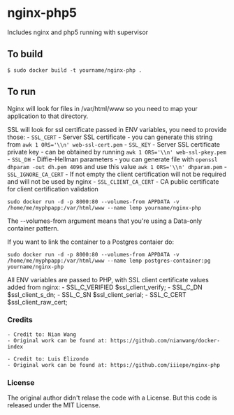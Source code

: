 # nginx-php5
Includes nginx and php5 running with supervisor

## To build

```
$ sudo docker build -t yourname/nginx-php .
```
## To run

Nginx will look for files in /var/html/www so you need to map your application to that directory.

SSL will look for  ssl certificate passed in ENV variables, you need to provide those:
	- ```SSL_CERT``` - Server SSL certificate - you can generate this string from ```awk 1 ORS='\\n' web-ssl-cert.pem```
	- ```SSL_KEY``` - Server SSL certificate private key - can be obtained by running ```awk 1 ORS='\\n' web-ssl-pkey.pem```
	- ```SSL_DH``` - Diffie-Hellman parameters - you can generate file with ```openssl dhparam -out dh.pem 4096``` and use this value ```awk 1 ORS='\\n' dhparam.pem```
	- ```SSL_IGNORE_CA_CERT``` - If not empty the client certification will not be required and will not be used by nginx
	- ```SSL_CLIENT_CA_CERT``` - CA public certificate for client certification validation

```
sudo docker run -d -p 8000:80 --volumes-from APPDATA -v /home/me/myphpapp:/var/html/www --name lemp yourname/nginx-php
```

The --volumes-from argument means that you're using a Data-only container pattern.

If you want to link the container to a Postgres contaier do:

```
sudo docker run -d -p 8000:80 --volumes-from APPDATA -v /home/me/myphpapp:/var/html/www --name lemp postgres-container:pg yourname/nginx-php
```

All ENV variables are passed to PHP, with SSL client certificate values added from nginx:
	- SSL_C_VERIFIED $ssl_client_verify;
	- SSL_C_DN $ssl_client_s_dn;
	- SSL_C_SN $ssl_client_serial;
	- SSL_C_CERT $ssl_client_raw_cert;

### Credits
	- Credit to: Nian Wang
	- Original work can be found at: https://github.com/nianwang/docker-index

	- Credit to: Luis Elizondo
	- Original work can be found at: https://github.com/iiiepe/nginx-php

### License
The original author didn't relase the code with a License. But this code is released under the MIT License.


